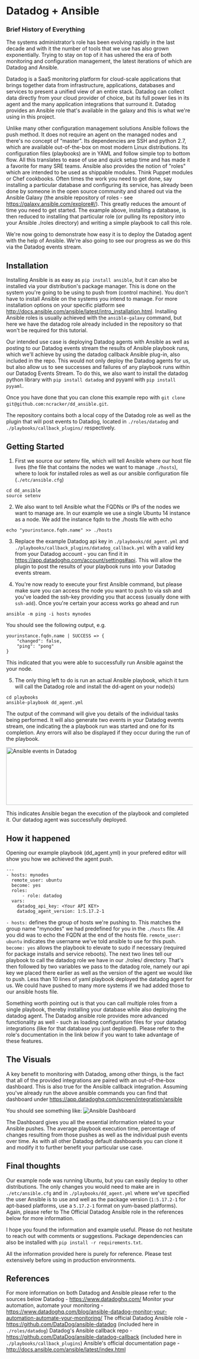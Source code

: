 # Datadog + Ansible

### Brief History of Everything

The systems administrator’s role has been evolving rapidly in the last decade and with it the number of tools that we use has also grown exponentially.  Trying to stay on top of it has ushered the era of both monitoring and configuration management, the latest iterations of which are  Datadog and Ansible.

Datadog is a SaaS monitoring platform for cloud-scale applications that brings together data from infrastructure, applications, databases and services to present a unified view of an entire stack. Datadog can collect data directly from your cloud provider of choice, but its full power lies in its agent and the many application integrations that surround it. Datadog provides an Ansible role that's available in the galaxy and this is what we're using in this project.

Unlike many other configuration management solutions Ansible follows the push method. It does not require an agent on the managed nodes and there's no concept of “master”. Its dependencies are SSH and python 2.7, which are available out-of-the-box on most modern Linux distributions. Its configuration files (playbooks) are in YAML and follow simple top to bottom flow. All this translates to ease of use and quick setup time and has made it a favorite for many SRE teams. Ansible also provides the notion of "roles" which are intended to be used as shippable modules. Think Puppet modules or Chef cookbooks. Often times the work you need to get done, say installing a particular database and configuring its service, has already been done by someone in the open source community and shared out via the Ansible Galaxy (the ansible repository of roles - see https://galaxy.ansible.com/explore#/). This greatly reduces the amount of time you need to get started. The example above, installing a database, is then reduced to installing that particular role (or pulling its repository into your Ansible ./roles directory) and writing a simple playbook to call this role. 

We're now going to demonstrate how easy it is to deploy the Datadog agent with the help of Ansible. We're also going to see our progress as we do this via the Datadog events stream.

## Installation

Installing Ansible is as easy as `pip install ansible`, but it can also be installed via your distribution's package manager. This is done on the system you're going to be using to push from (control machine). You don't have to install Ansible on the systems you intend to manage. For more installation options on your specific platform see http://docs.ansible.com/ansible/latest/intro_installation.html. Installing Ansible roles is usually achieved with the `ansible-galaxy` command, but here we have the datadog role already included in the repository so that won't be required for this tutorial. 

Our intended use case is deploying Datadog agents with Ansible as well as posting to our Datadog events stream the results of Ansible playbook runs, which we'll achieve by using the datadog callback Ansible plug-in, also included in the repo. This would not only deploy the Datadog agents for us, but also allow us to see successes and failures of any playbook runs within our Datadog Events Stream. To do this, we also want to install the datadog python library with `pip install datadog` and pyyaml with `pip install pyyaml`.

Once you have done that you can clone this example repo with `git clone git@github.com:ncracker/dd_ansible.git`.

The repository contains both a local copy of the Datadog role as well as the plugin that will post events to Datadog, located in `./roles/datadog` and `./playbooks/callback_plugins/` respectively. 

## Getting Started
1. First we source our setenv file, which will tell Ansible where our host file lives (the file that contains the nodes we want to manage `./hosts`), where to look for installed roles as well as our ansible configuration file (`./etc/ansible.cfg`)
```
cd dd_ansible
source setenv
```
2. We also want to tell Ansible what the FQDNs or IPs of the nodes we want to manage are. In our example we use a single Ubuntu 14 instance as a node. We add the instance fqdn to the ./hosts file with echo
```
echo "yourinstance.fqdn.name" >> ./hosts
```
3. Replace the example Datadog api key in `./playbooks/dd_agent.yml` and `./playbooks/callback_plugins/datadog_callback.yml` with a valid key from your Datadog account - you can find it in https://app.datadoghq.com/account/settings#api. This will allow the plugin to post the results of your playbook runs into your Datadog events stream.

4. You're now ready to execute your first Ansible command, but please make sure you can access the node you want to push to via ssh and you've loaded the ssh-key providing you that access (usually done with `ssh-add`). Once you're certain your access works go ahead and run 
```
ansible -m ping -i hosts mynodes
```
You should see the following output, e.g.
```
yourinstance.fqdn.name | SUCCESS => {
    "changed": false,
    "ping": "pong"
}
```
This indicated that you were able to successfully run Ansible against the your node.

5. The only thing left to do is run an actual Ansible playbook, which it turn will call the Datadog role and install the dd-agent on your node(s)
```
cd playbooks
ansible-playbook dd_agent.yml
```
The output of the command will give you details of the individual tasks being performed. It will also generate two events in your Datadog events stream, one indicating the a playbook run was started and one for its completion. Any errors will also be displayed if they occur during the run of the playbook.

<img src="https://c1.staticflickr.com/5/4436/37099840420_8ed4889edb_b.jpg" width="656" height="156" alt="Ansible events in Datadog">

This indicates Ansible began the execution of the playbook and completed it. Our datadog agent was successfully deployed.

## How it happened
Opening our example playbook (dd_agent.yml) in your prefered editor will show you how we achieved the agent push.
```
---
- hosts: mynodes
  remote_user: ubuntu
  become: yes
  roles:
      - role: datadog
  vars:
    datadog_api_key: <Your API KEY>
    datadog_agent_version: 1:5.17.2-1
```
`- hosts:` defines the group of hosts we're pushing to. This matches the group name "mynodes" we had predefined for you in the `./hosts` file. All you did was to echo the FQDN at the end of the hosts file. 
`remote_user: ubuntu` indicates the username we've told ansible to use for this push. `become: yes` allows the playbook to elevate to sudo if necessary (required for package installs and service reboots). The next two lines tell our playbook to call the datadog role we have in our ./roles/ directory. That's then followed by two variables we pass to the datadog role, namely our api key we placed there earlier as well as the version of the agent we would like to push. Less than 10 lines of yaml playbook deployed the datadog agent for us. We could have pushed to many more systems if we had added those to our ansible hosts file.

Something worth pointing out is that you can call multiple roles from a single playbook, thereby installing your database while also deploying the datadog agent. The Datadog ansible role provides more advanced functionality as well - such as loading configuration files for your datadog integrations (like for that database you just deployed). Please refer to the role's documentation in the link below if you want to take advantage of these features.

## The Visuals
A key benefit to monitoring with Datadog, among other things, is the fact that all of the provided integrations are paired with an out-of-the-box dashboard. This is also true for the Ansible callback integration. Assuming you've already run the above ansible commands you can find that dashboard under https://app.datadoghq.com/screen/integration/ansible

You should see something like:
<img src="https://datadog-docs.imgix.net/images/integrations/ansible/ansibledashboard-24481bf9.png?fit=max&w=850?fm=jpg&q=10" alt="Ansible Dashboard">

The Dashboard gives you all the essential information related to your Ansible pushes. The average playbook execution time, percentage of changes resulting from those pushes as well as the individual push events over time. As with all other Datadog default dashboards you can clone it and modify it to further benefit your particular use case.



## Final thoughts
Our example node was running Ubuntu, but you can easily deploy to other distributions. The only changes you would need to make are in `./etc/ansible.cfg` and in `./playbooks/dd_agent.yml` where we've specified the user Ansible is to use and well as the package version (`1:5.17.2-1` for apt-based platforms, use a `5.17.2-1` format on yum-based platforms). Again, please refer to The Official Datadog Ansible role in the references below for more information.

I hope you found the information and example useful. Please do not hesitate to reach out with comments or suggestions.
Package dependencies can also be installed with `pip install -r requirements.txt`.

All the information provided here is purely for reference. Please test extensively before using in production environments.

## References
For more information on both Datadog and Ansible please refer to the sources below
Datadog - https://www.datadoghq.com/
Monitor your automation, automate your monitoring - https://www.datadoghq.com/blog/ansible-datadog-monitor-your-automation-automate-your-monitoring/
The official Datadog Ansible role - https://github.com/DataDog/ansible-datadog (included here in `./roles/datadog`)
Datadog's Ansible callback repo - https://github.com/DataDog/ansible-datadog-callback (included here in `./playbooks/callback_plugins`)
Ansible's official documentation page - http://docs.ansible.com/ansible/latest/index.html
